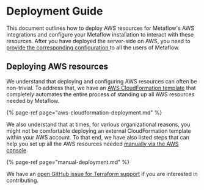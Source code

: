 # Deployment Guide

This document outlines how to deploy AWS resources for Metaflow's AWS integrations and configure your Metaflow installation to interact with these resources. After you have deployed the server-side on AWS, you need to [provide the corresponding configuration ](../../overview/configuring-metaflow.md)to all the users of Metaflow.

## Deploying AWS resources

We understand that deploying and configuring AWS resources can often be non-trivial. To address that, we have an [AWS CloudFormation template](aws-cloudformation-deployment.md) that completely automates the entire process of standing up all AWS resources needed by Metaflow. 

{% page-ref page="aws-cloudformation-deployment.md" %}

We also understand that at times, for various organizational reasons, you might not be comfortable deploying an external CloudFormation template within your AWS account. To that end, we have also listed steps that can help you set up all the AWS resources needed [manually via the AWS console](manual-deployment.md). 

{% page-ref page="manual-deployment.md" %}

We have an [open GitHub issue for Terraform support](https://github.com/Netflix/metaflow/issues/38) if you are interested in contributing.

 

